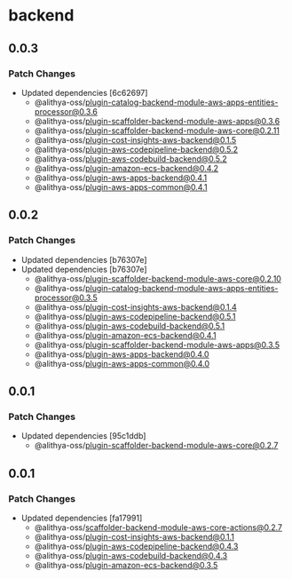 # backend

## 0.0.3

### Patch Changes

- Updated dependencies [6c62697]
  - @alithya-oss/plugin-catalog-backend-module-aws-apps-entities-processor@0.3.6
  - @alithya-oss/plugin-scaffolder-backend-module-aws-apps@0.3.6
  - @alithya-oss/plugin-scaffolder-backend-module-aws-core@0.2.11
  - @alithya-oss/plugin-cost-insights-aws-backend@0.1.5
  - @alithya-oss/plugin-aws-codepipeline-backend@0.5.2
  - @alithya-oss/plugin-aws-codebuild-backend@0.5.2
  - @alithya-oss/plugin-amazon-ecs-backend@0.4.2
  - @alithya-oss/plugin-aws-apps-backend@0.4.1
  - @alithya-oss/plugin-aws-apps-common@0.4.1

## 0.0.2

### Patch Changes

- Updated dependencies [b76307e]
- Updated dependencies [b76307e]
  - @alithya-oss/plugin-scaffolder-backend-module-aws-core@0.2.10
  - @alithya-oss/plugin-catalog-backend-module-aws-apps-entities-processor@0.3.5
  - @alithya-oss/plugin-cost-insights-aws-backend@0.1.4
  - @alithya-oss/plugin-aws-codepipeline-backend@0.5.1
  - @alithya-oss/plugin-aws-codebuild-backend@0.5.1
  - @alithya-oss/plugin-amazon-ecs-backend@0.4.1
  - @alithya-oss/plugin-scaffolder-backend-module-aws-apps@0.3.5
  - @alithya-oss/plugin-aws-apps-backend@0.4.0
  - @alithya-oss/plugin-aws-apps-common@0.4.0

## 0.0.1

### Patch Changes

- Updated dependencies [95c1ddb]
  - @alithya-oss/plugin-scaffolder-backend-module-aws-core@0.2.7

## 0.0.1

### Patch Changes

- Updated dependencies [fa17991]
  - @alithya-oss/scaffolder-backend-module-aws-core-actions@0.2.7
  - @alithya-oss/plugin-cost-insights-aws-backend@0.1.1
  - @alithya-oss/plugin-aws-codepipeline-backend@0.4.3
  - @alithya-oss/plugin-aws-codebuild-backend@0.4.3
  - @alithya-oss/plugin-amazon-ecs-backend@0.3.5
